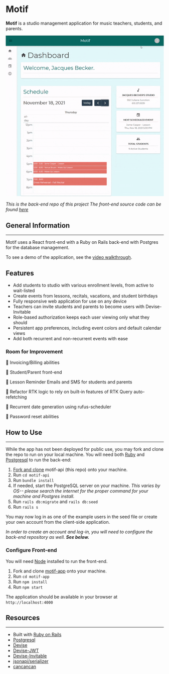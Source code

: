 # Motif

__Motif__ is a studio management application for music teachers, students, and parents.

![Demo Gif](./motif.gif)

*This is the back-end repo of this project The front-end source code can be found [here](https://github.com/raquii/motif-app)*

## General Information

___

Motif uses a React front-end with a Ruby on Rails back-end with Postgres for the database management.

To see a demo of the application, see the [video walkthrough](https://youtu.be/0b08BDEyah8).

## Features

* Add students to studio with various enrollment levels, from active to wait-listed
* Create events from lessons, recitals, vacations, and student birthdays
* Fully responsive web application for use on any device
* Teachers can invite students and parents to become users with Devise-Invitable
* Role-based authorization keeps each user viewing only what they should
* Persistent app preferences, including event colors and default calendar views
* Add both recurrent and non-recurrent events with ease

### Room for Improvement

🔲 Invoicing/Billing abilities

🔲 Student/Parent front-end

🔲 Lesson Reminder Emails and SMS for students and parents

🔲 Refactor RTK logic to rely on built-in features of RTK Query auto-refetching

🔲 Recurrent date generation using rufus-scheduler

🔲 Password reset abilities

## How to Use

___

While the app has not been deployed for public use, you may fork and clone the repo to run on your local machine. You will need both [Ruby](https://www.ruby-lang.org/en/downloads/) and [Postgresql](https://www.postgresql.org/download/) to run the back-end:

1. [Fork and clone](https://docs.github.com/en/get-started/quickstart/fork-a-repo) motif-api (this repo) onto your machine.
2. Run `cd motif-api`
3. Run `bundle install`
4. If needed, start the PostgreSQL server on your machine. *This varies by OS-- please search the internet for the proper command for your machine and Postgres install.*
5. Run `rails db:migrate` and `rails db:seed`
6. Run `rails s`

You may now log in as one of the example users in the seed file or create your own account from the client-side application.

_In order to create an account and log-in, you will need to configure the back-end repository as well. **See below.**_

### Configure Front-end

You will need [Node](https://nodejs.org/en/) installed to run the front-end.

1. Fork and clone [motif-app](https://github.com/raquii/motif-app) onto your machine.
2. Run `cd motif-app`
3. Run `npm install`
4. Run `npm start`

The application should be available in your browser at `http://localhost:4000`

## Resources

___

* Built with [Ruby on Rails](https://rubyonrails.org/)
* [Postgresql](https://www.postgresql.org/)
* [Devise](https://github.com/heartcombo/devise)
* [Devise-JWT](https://github.com/waiting-for-dev/devise-jwt)
* [Devise-Invitable](https://github.com/scambra/devise_invitable)
* [jsonapi/serializer](https://github.com/jsonapi-serializer/jsonapi-serializer)
* [cancancan](https://github.com/CanCanCommunity/cancancan)